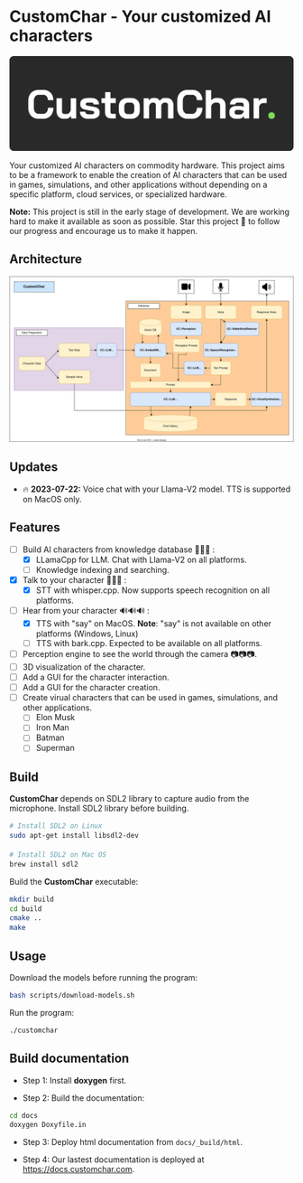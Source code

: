 # CustomChar - Your customized AI characters

![](/docs/banner.svg)

Your customized AI characters on commodity hardware. This project aims to be a framework to enable the creation of AI characters that can be used in games, simulations, and other applications without depending on a specific platform, cloud services, or specialized hardware.

**Note:** This project is still in the early stage of development. We are working hard to make it available as soon as possible. Star this project 🌟 to follow our progress and encourage us to make it happen.

## Architecture

![CustomChar Architecture](/docs/architecture.svg)

## Updates

- 🔥 **2023-07-22:** Voice chat with your Llama-V2 model. TTS is supported on MacOS only.

## Features

- [ ] Build AI characters from knowledge database 💬💬💬 :
  - [x] LLamaCpp for LLM. Chat with Llama-V2 on all platforms.
  - [ ] Knowledge indexing and searching.
- [x] Talk to your character 🎤🎤🎤 :
  - [x] STT with whisper.cpp. Now supports speech recognition on all platforms.
- [ ] Hear from your character 🔊🔊🔊 :
  - [x] TTS with "say" on MacOS. **Note**: "say" is not available on other platforms (Windows, Linux)
  - [ ] TTS with bark.cpp. Expected to be available on all platforms.
- [ ] Perception engine to see the world through the camera 📷📷📷.
- [ ] 3D visualization of the character.
- [ ] Add a GUI for the character interaction.
- [ ] Add a GUI for the character creation.
- [ ] Create virual characters that can be used in games, simulations, and other applications.
  - [ ] Elon Musk
  - [ ] Iron Man
  - [ ] Batman
  - [ ] Superman

## Build

**CustomChar** depends on SDL2 library to capture audio from the microphone. Install SDL2 library before building.

```bash
# Install SDL2 on Linux
sudo apt-get install libsdl2-dev

# Install SDL2 on Mac OS
brew install sdl2
```

Build the **CustomChar** executable:

```bash
mkdir build
cd build
cmake ..
make
```

## Usage

Download the models before running the program:

```bash
bash scripts/download-models.sh
```

Run the program:

```bash
./customchar
```

## Build documentation

- Step 1: Install **doxygen** first.

- Step 2: Build the documentation:

```bash
cd docs
doxygen Doxyfile.in
```

- Step 3: Deploy html documentation from `docs/_build/html`.

- Step 4: Our lastest documentation is deployed at <https://docs.customchar.com>.

